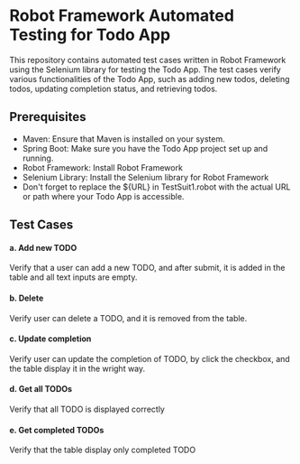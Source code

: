 # Robot Framework Automated Testing for Todo App

This repository contains automated test cases written in Robot Framework using the Selenium library for testing the Todo App. The test cases verify various functionalities of the Todo App, such as adding new todos, deleting todos, updating completion status, and retrieving todos.

## Prerequisites

- Maven: Ensure that Maven is installed on your system.
- Spring Boot: Make sure you have the Todo App project set up and running.
- Robot Framework: Install Robot Framework
- Selenium Library: Install the Selenium library for Robot Framework
- Don't forget to replace the ${URL} in TestSuit1.robot with the actual URL or path where your Todo App is accessible.


## Test Cases

#### a. Add new TODO
Verify that a user can add a new TODO, and after submit, it is added 
in the table and all text inputs are empty.

#### b. Delete
Verify user can delete a TODO, and it is removed from the table.

#### c. Update completion
Verify user can update the completion of TODO, by click the 
checkbox, and the table display it in the wright way.

#### d. Get all TODOs
Verify that all TODO is displayed correctly

#### e. Get completed TODOs
Verify that the table display only completed TODO
